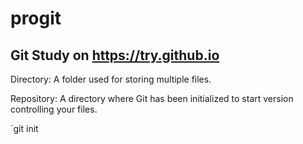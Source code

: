 # progit

## Git Study on https://try.github.io

Directory:
A folder used for storing multiple files.

Repository:
A directory where Git has been initialized to start version controlling your files.

`git init
